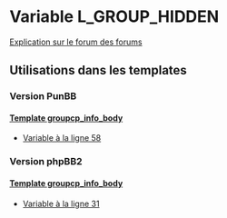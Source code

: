 # Variable L_GROUP_HIDDEN
[Explication sur le forum des forums](http://forum.forumactif.com/t294113-listing-des-variables#L_GROUP_HIDDEN)

## Utilisations dans les templates

### Version PunBB

#### [Template groupcp_info_body](punbb/groupcp_info_body.md)
* [Variable à la ligne 58](../punbb/groupcp_info_body.tpl#L58)

### Version phpBB2

#### [Template groupcp_info_body](subsilver/groupcp_info_body.md)
* [Variable à la ligne 31](../subsilver/groupcp_info_body.tpl#L31)